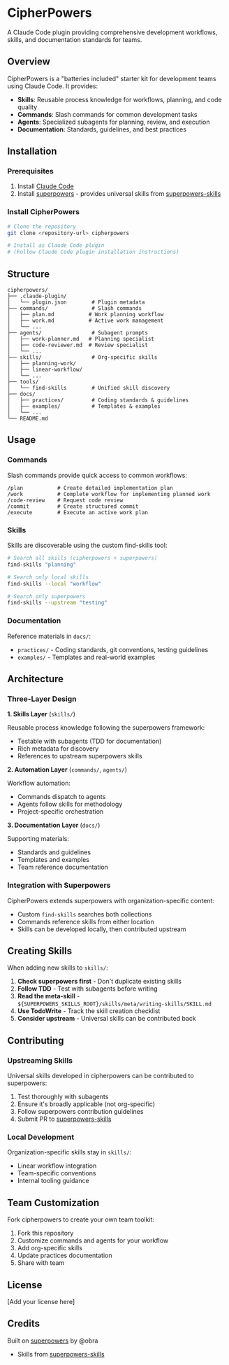 # CipherPowers

A Claude Code plugin providing comprehensive development workflows, skills, and documentation standards for teams.

## Overview

CipherPowers is a "batteries included" starter kit for development teams using Claude Code. It provides:

- **Skills**: Reusable process knowledge for workflows, planning, and code quality
- **Commands**: Slash commands for common development tasks
- **Agents**: Specialized subagents for planning, review, and execution
- **Documentation**: Standards, guidelines, and best practices

## Installation

### Prerequisites

1. Install [Claude Code](https://claude.com/claude-code)
2. Install [superpowers](https://github.com/obra/superpowers) - provides universal skills from [superpowers-skills](https://github.com/obra/superpowers-skills)

### Install CipherPowers

```bash
# Clone the repository
git clone <repository-url> cipherpowers

# Install as Claude Code plugin
# (Follow Claude Code plugin installation instructions)
```

## Structure

```
cipherpowers/
├── .claude-plugin/
│   └── plugin.json        # Plugin metadata
├── commands/              # Slash commands
│   ├── plan.md           # Work planning workflow
│   ├── work.md           # Active work management
│   └── ...
├── agents/                # Subagent prompts
│   ├── work-planner.md   # Planning specialist
│   ├── code-reviewer.md  # Review specialist
│   └── ...
├── skills/                # Org-specific skills
│   ├── planning-work/
│   ├── linear-workflow/
│   └── ...
├── tools/
│   └── find-skills        # Unified skill discovery
├── docs/
│   ├── practices/         # Coding standards & guidelines
│   ├── examples/          # Templates & examples
│   └── ...
└── README.md
```

## Usage

### Commands

Slash commands provide quick access to common workflows:

```
/plan           # Create detailed implementation plan
/work           # Complete workflow for implementing planned work
/code-review    # Request code review
/commit         # Create structured commit
/execute        # Execute an active work plan
```

### Skills

Skills are discoverable using the custom find-skills tool:

```bash
# Search all skills (cipherpowers + superpowers)
find-skills "planning"

# Search only local skills
find-skills --local "workflow"

# Search only superpowers
find-skills --upstream "testing"
```

### Documentation

Reference materials in `docs/`:

- `practices/` - Coding standards, git conventions, testing guidelines
- `examples/` - Templates and real-world examples

## Architecture

### Three-Layer Design

**1. Skills Layer** (`skills/`)

Reusable process knowledge following the superpowers framework:
- Testable with subagents (TDD for documentation)
- Rich metadata for discovery
- References to upstream superpowers skills

**2. Automation Layer** (`commands/`, `agents/`)

Workflow automation:
- Commands dispatch to agents
- Agents follow skills for methodology
- Project-specific orchestration

**3. Documentation Layer** (`docs/`)

Supporting materials:
- Standards and guidelines
- Templates and examples
- Team reference documentation

### Integration with Superpowers

CipherPowers extends superpowers with organization-specific content:

- Custom `find-skills` searches both collections
- Commands reference skills from either location
- Skills can be developed locally, then contributed upstream

## Creating Skills

When adding new skills to `skills/`:

1. **Check superpowers first** - Don't duplicate existing skills
2. **Follow TDD** - Test with subagents before writing
3. **Read the meta-skill** - `${SUPERPOWERS_SKILLS_ROOT}/skills/meta/writing-skills/SKILL.md`
4. **Use TodoWrite** - Track the skill creation checklist
5. **Consider upstream** - Universal skills can be contributed back

## Contributing

### Upstreaming Skills

Universal skills developed in cipherpowers can be contributed to superpowers:

1. Test thoroughly with subagents
2. Ensure it's broadly applicable (not org-specific)
3. Follow superpowers contribution guidelines
4. Submit PR to [superpowers-skills](https://github.com/obra/superpowers-skills)

### Local Development

Organization-specific skills stay in `skills/`:
- Linear workflow integration
- Team-specific conventions
- Internal tooling guidance

## Team Customization

Fork cipherpowers to create your own team toolkit:

1. Fork this repository
2. Customize commands and agents for your workflow
3. Add org-specific skills
4. Update practices documentation
5. Share with team

## License

[Add your license here]

## Credits

Built on [superpowers](https://github.com/obra/superpowers) by @obra
- Skills from [superpowers-skills](https://github.com/obra/superpowers-skills)
